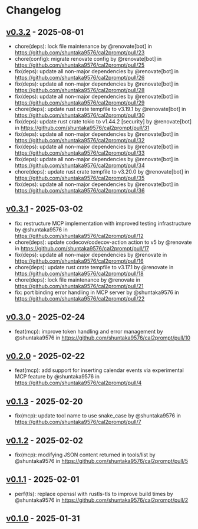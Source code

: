 # Changelog

## [v0.3.2](https://github.com/shuntaka9576/cal2prompt/compare/v0.3.1...v0.3.2) - 2025-08-01
- chore(deps): lock file maintenance by @renovate[bot] in https://github.com/shuntaka9576/cal2prompt/pull/23
- chore(config): migrate renovate config by @renovate[bot] in https://github.com/shuntaka9576/cal2prompt/pull/25
- fix(deps): update all non-major dependencies by @renovate[bot] in https://github.com/shuntaka9576/cal2prompt/pull/26
- fix(deps): update all non-major dependencies by @renovate[bot] in https://github.com/shuntaka9576/cal2prompt/pull/28
- fix(deps): update all non-major dependencies by @renovate[bot] in https://github.com/shuntaka9576/cal2prompt/pull/29
- chore(deps): update rust crate tempfile to v3.19.1 by @renovate[bot] in https://github.com/shuntaka9576/cal2prompt/pull/30
- fix(deps): update rust crate tokio to v1.44.2 [security] by @renovate[bot] in https://github.com/shuntaka9576/cal2prompt/pull/31
- fix(deps): update all non-major dependencies by @renovate[bot] in https://github.com/shuntaka9576/cal2prompt/pull/32
- fix(deps): update all non-major dependencies by @renovate[bot] in https://github.com/shuntaka9576/cal2prompt/pull/33
- fix(deps): update all non-major dependencies by @renovate[bot] in https://github.com/shuntaka9576/cal2prompt/pull/34
- chore(deps): update rust crate tempfile to v3.20.0 by @renovate[bot] in https://github.com/shuntaka9576/cal2prompt/pull/35
- fix(deps): update all non-major dependencies by @renovate[bot] in https://github.com/shuntaka9576/cal2prompt/pull/36

## [v0.3.1](https://github.com/shuntaka9576/cal2prompt/compare/v0.3.0...v0.3.1) - 2025-03-02
- fix: restructure MCP implementation with improved testing infrastructure by @shuntaka9576 in https://github.com/shuntaka9576/cal2prompt/pull/12
- chore(deps): update codecov/codecov-action action to v5 by @renovate in https://github.com/shuntaka9576/cal2prompt/pull/17
- fix(deps): update all non-major dependencies by @renovate in https://github.com/shuntaka9576/cal2prompt/pull/16
- chore(deps): update rust crate tempfile to v3.17.1 by @renovate in https://github.com/shuntaka9576/cal2prompt/pull/18
- chore(deps): lock file maintenance by @renovate in https://github.com/shuntaka9576/cal2prompt/pull/21
- fix: port binding error handling in MCP server by @shuntaka9576 in https://github.com/shuntaka9576/cal2prompt/pull/22

## [v0.3.0](https://github.com/shuntaka9576/cal2prompt/compare/v0.2.0...v0.3.0) - 2025-02-24
- feat(mcp): improve token handling and error management by @shuntaka9576 in https://github.com/shuntaka9576/cal2prompt/pull/10

## [v0.2.0](https://github.com/shuntaka9576/cal2prompt/compare/v0.1.3...v0.2.0) - 2025-02-22
- feat(mcp): add support for inserting calendar events via experimental MCP feature by @shuntaka9576 in https://github.com/shuntaka9576/cal2prompt/pull/4

## [v0.1.3](https://github.com/shuntaka9576/cal2prompt/compare/v0.1.2...v0.1.3) - 2025-02-20
- fix(mcp): update tool name to use snake_case by @shuntaka9576 in https://github.com/shuntaka9576/cal2prompt/pull/7

## [v0.1.2](https://github.com/shuntaka9576/cal2prompt/compare/v0.1.1...v0.1.2) - 2025-02-02
- fix(mcp): modifying JSON content returned in tools/list by @shuntaka9576 in https://github.com/shuntaka9576/cal2prompt/pull/5

## [v0.1.1](https://github.com/shuntaka9576/cal2prompt/compare/v0.1.0...v0.1.1) - 2025-02-01
- perf(tls): replace openssl with rustls-tls to improve build times by @shuntaka9576 in https://github.com/shuntaka9576/cal2prompt/pull/2

## [v0.1.0](https://github.com/shuntaka9576/cal2prompt/commits/v0.1.0) - 2025-01-31

